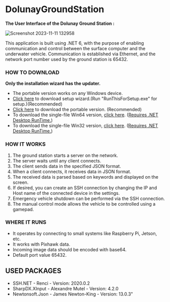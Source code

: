 # DolunayGroundStation

**The User Interface of the Dolunay Ground Station :**

![Screenshot 2023-11-11 132958](https://github.com/yunusefeyilmaz/dolunay-ground-station/assets/89478740/b87dae05-7b32-4faf-9ae6-e39c1603c830)

This application is built using .NET 6, with the purpose of enabling communication and control between the surface computer and the underwater vehicle. Communication is established via Ethernet, and the network port number used by the ground station is 65432.

### HOW TO DOWNLOAD
**Only the installation wizard has the updater.**
- The portable version works on any Windows device.
- [Click here](https://github.com/yunusefeyilmaz/dolunay-ground-station/releases/download/v2.2.0/DolunayGroundStationSetup.zip) to download setup wizard.(Run "RunThisForSetup.exe" for setup.)(Recommended)
- [Click here](https://github.com/yunusefeyilmaz/DolunayGroundStation/releases/download/v2.2.0/DolunayGroundStation-portable.zip) to download the portable version. (Recommended)
- To download the single-file Win64 version, [click here](https://github.com/yunusefeyilmaz/DolunayGroundStation/releases/download/v2.2.0/DolunayGroundStation-win64bit.zip). ([Requires .NET Desktop RunTime.](https://dotnet.microsoft.com/en-us/download/dotnet/6.0))
- To download the single-file Win32 version, [click here](https://github.com/yunusefeyilmaz/DolunayGroundStation/releases/download/v2.2.0/DolunayGroundStation-win32bit.zip). ([Requires .NET Desktop RunTime.](https://dotnet.microsoft.com/en-us/download/dotnet/6.0))

### HOW IT WORKS

1. The ground station starts a server on the network.
2. The server waits until any client connects.
3. The client sends data in the specified JSON format.
4. When a client connects, it receives data in JSON format.
5. The received data is parsed based on keywords and displayed on the screen.
6. If desired, you can create an SSH connection by changing the IP and Host name of the connected device in the settings.
7. Emergency vehicle shutdown can be performed via the SSH connection.
8. The manual control mode allows the vehicle to be controlled using a gamepad.

### WHERE IT RUNS
- It operates by connecting to small systems like Raspberry Pi, Jetson, etc.
- It works with Pixhawk data.
- Incoming image data should be encoded with base64.
- Default port value 65432.

## USED PACKAGES
- SSH.NET - Renci - Version: 2020.0.2
- SharpDX.XInput - Alexandre Mutel - Version: 4.2.0
- Newtonsoft.Json - James Newton-King - Version: 13.0.3"

